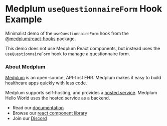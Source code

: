 # Medplum `useQuestionnaireForm` Hook Example

Minimalist demo of the `useQuestionnaireForm` hook from the [@medplum/react-hooks](https://www.npmjs.com/package/@medplum/react-hooks) package.

This demo does not use Medplum React components, but instead uses the `useQuestionnaireForm` hook to manage a questionnaire form.

### About Medplum

[Medplum](https://www.medplum.com/) is an open-source, API-first EHR. Medplum makes it easy to build healthcare apps quickly with less code.

Medplum supports self-hosting, and provides a [hosted service](https://app.medplum.com/). Medplum Hello World uses the hosted service as a backend.

- Read our [documentation](https://www.medplum.com/docs)
- Browse our [react component library](https://storybook.medplum.com/)
- Join our [Discord](https://discord.gg/medplum)
